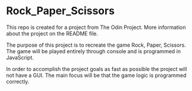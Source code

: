 # Rock_Paper_Scissors
This repo is created for a project from The Odin Project. More information about the project on the README file.

The purpose of this project is to recreate the game Rock, Paper, Scissors. The game will be played entirely through console and is programmed in JavaScript.

In order to accomplish the project goals as fast as possible the project will not have a GUI. The main focus will be that the game logic is programmed correctly.

